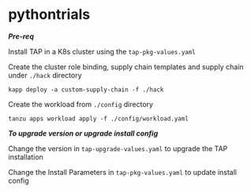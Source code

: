 # pythontrials

***Pre-req***

Install TAP in a K8s cluster using the `tap-pkg-values.yaml`

Create the cluster role binding, supply chain templates and supply chain under `./hack` directory
```
kapp deploy -a custom-supply-chain -f ./hack
```

Create the workload from `./config` directory
```
tanzu apps workload apply -f ./config/workload.yaml
```

***To upgrade version or upgrade install config***

Change the version in `tap-upgrade-values.yaml` to upgrade the TAP installation

Change the Install Parameters in `tap-pkg-values.yaml` to update install config
